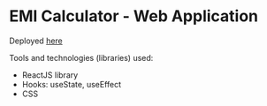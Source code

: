#  EMI Calculator - Web Application

Deployed [here](https://lingadevaru.github.io/EMI-Calculator/)

Tools and technologies (libraries) used:
* ReactJS library
* Hooks: useState, useEffect
* CSS




